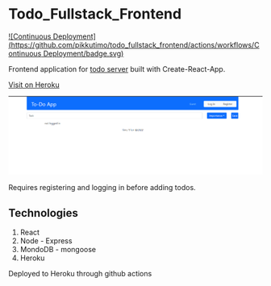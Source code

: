 # Todo_Fullstack_Frontend
[![Continuous Deployment](https://github.com/pikkutimo/todo_fullstack_frontend/actions/workflows/Continuous Deployment/badge.svg)](https://github.com/pikkutimo/todo_fullstack_frontend/actions/workflows/main.yml)

Frontend application for [todo server](https://github.com/pikkutimo/Todo_Fullstack_Server) built with Create-React-App.

[Visit on Heroku](https://pikkutimos-todo.herokuapp.com/)

![](https://github.com/pikkutimo/todo_fullstack_frontend/blob/main/media/todo.gif)

Requires registering and logging in before adding todos.

## Technologies
1. React
2. Node - Express
3. MondoDB - mongoose
4. Heroku

Deployed to Heroku through github actions
